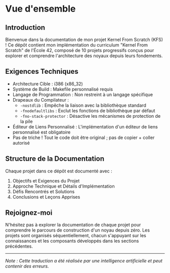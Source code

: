 # Vue d'ensemble

## Introduction

Bienvenue dans la documentation de mon projet Kernel From Scratch (KFS) ! Ce dépôt contient mon implémentation du curriculum "Kernel From Scratch" de l'École 42, composé de 10 projets progressifs conçus pour explorer et comprendre l'architecture des noyaux depuis leurs fondements.

## Exigences Techniques

- Architecture Cible : i386 (x86_32)
- Système de Build : Makefile personnalisé requis
- Langage de Programmation : Non restreint à un langage spécifique
- Drapeaux du Compilateur :
  - `-nostdlib` : Empêche la liaison avec la bibliothèque standard
  - `-fnodefaultlibs` : Exclut les fonctions de bibliothèque par défaut
  - `-fno-stack-protector` : Désactive les mécanismes de protection de la pile
- Éditeur de Liens Personnalisé : L'implémentation d'un éditeur de liens personnalisé est obligatoire
- Pas de triche ! Tout le code doit être original ; pas de copier + coller autorisé

## Structure de la Documentation

Chaque projet dans ce dépôt est documenté avec :

1. Objectifs et Exigences du Projet
2. Approche Technique et Détails d'Implémentation
3. Défis Rencontrés et Solutions
4. Conclusions et Leçons Apprises

## Rejoignez-moi

N'hésitez pas à explorer la documentation de chaque projet pour comprendre le parcours de construction d'un noyau depuis zéro. Les projets sont organisés séquentiellement, chacun s'appuyant sur les connaissances et les composants développés dans les sections précédentes.

---
*Note : Cette traduction a été réalisée par une intelligence artificielle et peut contenir des erreurs.*
